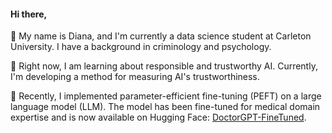 #### Hi there,  
👋 My name is Diana, and I'm currently a data science student at Carleton University. I have a background in criminology and psychology.  

📘 Right now, I am learning about responsible and trustworthy AI. Currently, I'm developing a method for measuring AI's trustworthiness. 

🩻 Recently, I implemented parameter-efficient fine-tuning (PEFT) on a large language model (LLM). The model has been fine-tuned for medical domain expertise and is now available on Hugging Face: [DoctorGPT-FineTuned](https://huggingface.co/Deanna/doctorgpt-ft).  
